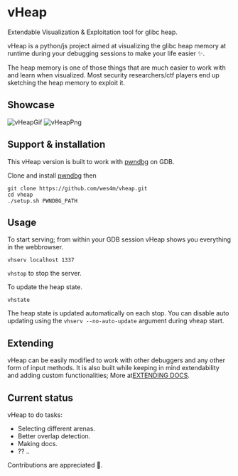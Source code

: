# vHeap
Extendable Visualization &amp; Exploitation tool for glibc heap.

vHeap is a python/js project aimed at visualizing the glibc heap memory at runtime during your debugging sessions to make your life easier ✨.

The heap memory is one of those things that are much easier to work with and learn when visualized. Most security researchers/ctf players end up sketching the heap memory to exploit it.

## Showcase
![vHeapGif](imgs/vHeapDynamicDemo.gif)
![vHeapPng](imgs/vHeapStaticDemo.png)

## Support & installation
This vHeap version is built to work with [pwndbg](https://github.com/pwndbg/pwndbg) on GDB.

Clone and install [pwndbg](https://github.com/pwndbg/pwndbg) then
```
git clone https://github.com/wes4m/vheap.git
cd vheap
./setup.sh PWNDBG_PATH
```
## Usage
To start serving; from within your GDB session vHeap shows you everything in the webbrowser.
```
vhserv localhost 1337
```
`vhstop` to stop the server.

To update the heap state.
```
vhstate
```
The heap state is updated automatically on each stop. You can disable auto updating using the `vhserv --no-auto-update` argument during vheap start.

## Extending
vHeap can be easily modified to work with other debuggers and any other form of input methods.
It is also built while keeping in mind extendability and adding custom functionalities; More at[EXTENDING DOCS](https://github.com/wes4m/vheap/blob/master/EXTENDING.md).


## Current status
vHeap to do tasks:
-  Selecting different arenas.
-  Better overlap detection.
-  Making docs.
-  ?? ..

Contributions are appreciated 💛.
